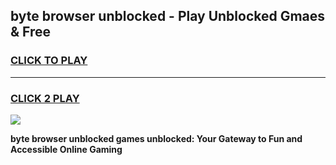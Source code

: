 
## byte browser unblocked - Play Unblocked Gmaes & Free
<h3>
<a href="https://news.freeplayer.one?title=byte_browser_unblocked&ref=16F">CLICK TO PLAY</a></h3>
<hr>

<h3>
<a href="https://news.freeplayer.one?title=byte_browser_unblocked&ref=16F">CLICK 2 PLAY</a>
  
</h3>

<a href="https://news.freeplayer.one?title=byte_browser_unblocked&ref=16F/"><img src="https://clearcache.store/games.png"></a>


**byte browser unblocked games unblocked: Your Gateway to Fun and Accessible Online Gaming**
